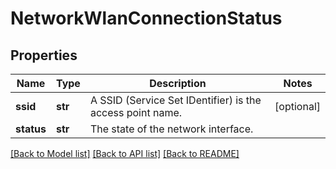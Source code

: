 # NetworkWlanConnectionStatus

## Properties
Name | Type | Description | Notes
------------ | ------------- | ------------- | -------------
**ssid** | **str** | A SSID (Service Set IDentifier) is the access point name. | [optional] 
**status** | **str** | The state of the network interface. | 

[[Back to Model list]](../README.md#documentation-for-models) [[Back to API list]](../README.md#documentation-for-api-endpoints) [[Back to README]](../README.md)


